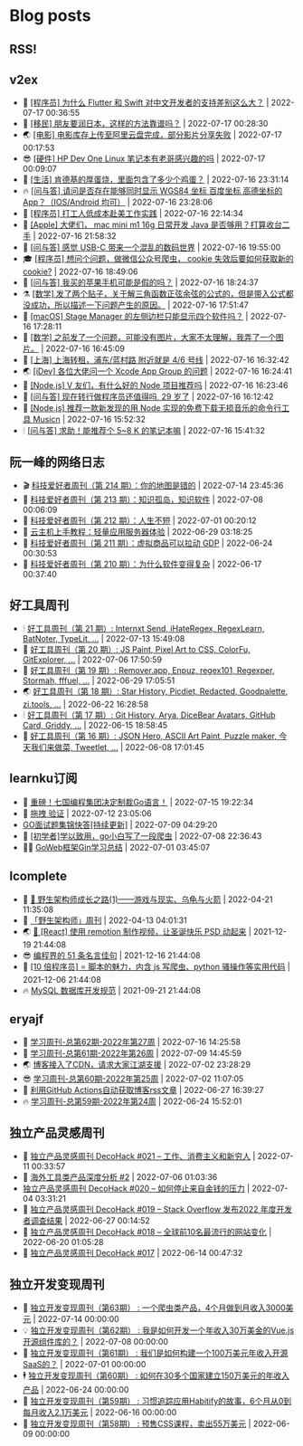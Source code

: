 # Blog posts
## RSS!



## v2ex

<!-- v2ex:START  -->
- 🫶 [[程序员] 为什么 Flutter 和 Swift 对中文开发者的支持差别这么大？](https://www.v2ex.com/t/866726#reply0) | 2022-07-17 00:36:55 
- 🧰 [[移民] 朋友要润日本，这样的方法靠谱吗？](https://www.v2ex.com/t/866725#reply0) | 2022-07-17 00:28:30 
- 🌏 [[电影] 电影库存上传至阿里云盘完成，部分影片分享失败](https://www.v2ex.com/t/866724#reply2) | 2022-07-17 00:17:53 
- 😎 [[硬件] HP Dev One Linux 笔记本有老哥感兴趣的吗](https://www.v2ex.com/t/866723#reply2) | 2022-07-17 00:09:07 
- 💂 [[生活] 肯德基的厚蛋烧，里面包含了多少个鸡蛋？](https://www.v2ex.com/t/866722#reply3) | 2022-07-16 23:31:14 
- 🔥 [[问与答] 请问是否存在能够同时显示 WGS84 坐标 百度坐标 高德坐标的 App？（IOS/Android 均可）](https://www.v2ex.com/t/866721#reply0) | 2022-07-16 23:28:06 
- 🦅 [[程序员] 打工人低成本赴美工作实践](https://www.v2ex.com/t/866720#reply2) | 2022-07-16 22:14:34 
- 🙉 [[Apple] 大佬们， mac mini m1 16g 日常开发 Java 是否够用？打算收台二手](https://www.v2ex.com/t/866719#reply3) | 2022-07-16 21:58:32 
- 💫 [[问与答] 感觉 USB-C 带来一个混乱的数码世界](https://www.v2ex.com/t/866718#reply0) | 2022-07-16 19:55:00 
- 🎓 [[程序员] 想问个问题，做微信公众号爬虫， cookie 失效后要如何获取新的 cookie?](https://www.v2ex.com/t/866717#reply2) | 2022-07-16 18:49:06 
- 🗽 [[问与答] 我买的苹果手机可能是假的吗？](https://www.v2ex.com/t/866716#reply4) | 2022-07-16 18:24:37 
- ⚗️ [[数学] 发了两个贴子，关于解三角函数正弦余弦的公式的，但是带入公式都没成功，所以描述一下问题产生的原因。](https://www.v2ex.com/t/866714#reply3) | 2022-07-16 17:51:47 
- 🦍 [[macOS] Stage Manager 的左侧边栏只能显示四个软件吗？](https://www.v2ex.com/t/866713#reply3) | 2022-07-16 17:28:11 
- 🤩 [[数学] 之前发了一个问题，可能没有图片，大家不太理解，我弄了一个图片。](https://www.v2ex.com/t/866709#reply4) | 2022-07-16 16:45:09 
- 🙉 [[上海] 上海转租，浦东/蓝村路 附近就是 4/6 号线](https://www.v2ex.com/t/866708#reply3) | 2022-07-16 16:32:42 
- 🌏 [[iDev] 各位大佬问一个 Xcode App Group 的问题](https://www.v2ex.com/t/866707#reply4) | 2022-07-16 16:24:41 
- 🐘 [[Node.js] V 友们，有什么好的 Node 项目推荐吗](https://www.v2ex.com/t/866706#reply2) | 2022-07-16 16:23:46 
- 🧰 [[问与答] 现在转行做程序员还值得吗, 29 岁了](https://www.v2ex.com/t/866705#reply21) | 2022-07-16 16:12:42 
- 💃 [[Node.js] 推荐一款新发现的用 Node 实现的免费下载无损音乐的命令行工具 Musicn](https://www.v2ex.com/t/866704#reply1) | 2022-07-16 15:52:32 
- 🕯 [[问与答] 求助！能推荐个 5~8 K 的笔记本嘛](https://www.v2ex.com/t/866702#reply14) | 2022-07-16 15:41:32 <!-- v2ex:END -->

## 阮一峰的网络日志

<!-- ruanyf:START -->
- 🎬 [科技爱好者周刊（第 214 期）：你的地图是错的](http://www.ruanyifeng.com/blog/2022/07/weekly-issue-214.html) | 2022-07-14 23:45:36 
- 💄 [科技爱好者周刊（第 213 期）：知识孤岛，知识软件](http://www.ruanyifeng.com/blog/2022/07/weekly-issue-213.html) | 2022-07-08 00:06:09 
- 🐎 [科技爱好者周刊（第 212 期）：人生不短](http://www.ruanyifeng.com/blog/2022/07/weekly-issue-212.html) | 2022-07-01 00:20:12 
- 🤔 [云主机上手教程：轻量应用服务器体验](http://www.ruanyifeng.com/blog/2022/06/cloud-server-getting-started-tutorial.html) | 2022-06-29 03:18:25 
- 🧠 [科技爱好者周刊（第 211 期）：虚拟商品可以拉动 GDP](http://www.ruanyifeng.com/blog/2022/06/weekly-issue-211.html) | 2022-06-24 00:30:53 
- 🎃 [科技爱好者周刊（第 210 期）：为什么软件变得复杂](http://www.ruanyifeng.com/blog/2022/06/weekly-issue-210.html) | 2022-06-17 00:37:40 <!-- ruanyf:END -->

## 好工具周刊

<!-- bestxtools:START -->
- 🕯 [好工具周刊（第 21 期）: Internxt Send, iHateRegex, RegexLearn, BatNoter, TypeLit, ...](https://discuss-cn.bestxtools.com/d/58/1) | 2022-07-13 15:49:08 
- 🦩 [好工具周刊（第 20 期）: JS Paint, Pixel Art to CSS, ColorFu, GitExplorer, ...](https://discuss-cn.bestxtools.com/d/57/1) | 2022-07-06 17:50:59 
- 🦄 [好工具周刊（第 19 期）: Remover.app, Enpuz, regex101, Regexper, Stormah, fffuel, ...](https://discuss-cn.bestxtools.com/d/56/1) | 2022-06-29 17:05:51 
- 🌏 [好工具周刊（第 18 期）: Star History, Picdiet, Redacted, Goodpalette, zi.tools, ...](https://discuss-cn.bestxtools.com/d/47/1) | 2022-06-22 16:28:58 
- 🕯 [好工具周刊（第 17 期）: Git History, Arya, DiceBear Avatars, GitHub Card, Griddy, ...](https://discuss-cn.bestxtools.com/d/43/1) | 2022-06-15 18:58:45 
- 📝 [好工具周刊（第 16 期）: JSON Hero, ASCII Art Paint, Puzzle maker, 今天我们来做菜, Tweetlet, ...](https://discuss-cn.bestxtools.com/d/42/1) | 2022-06-08 17:01:45 <!-- bestxtools:END -->


## learnku订阅

<!-- learnku:START -->
- 🦅 [重磅！七国编程集团决定制裁Go语言！](https://learnku.com/articles/69766) | 2022-07-15 19:22:34 
- 🦅 [拖拽 验证](https://learnku.com/articles/69652) | 2022-07-12 23:05:06 
-  [GO面试题集锦快答[持续更新]](https://learnku.com/articles/69250) | 2022-07-09 04:29:20 
- 🌈 [[初学者]学以致用，go小白写了一段爬虫](https://learnku.com/go/t/69522) | 2022-07-08 22:36:43 
- 🧑‍🏫 [GoWeb框架Gin学习总结](https://learnku.com/articles/69259) | 2022-07-01 03:45:07 <!-- learnku:END -->



## lcomplete

<!-- lcomplete:START -->
- 🫶 [🐒 野生架构师成长之路&lpar;1&rpar;——游戏与现实、乌龟与火箭](http://codelc.com/post/growup/s01/) | 2022-04-21 11:35:08 
- 🧰 [「野生架构师」周刊](http://codelc.com/post/essay/%E9%87%8E%E7%94%9F%E6%9E%B6%E6%9E%84%E5%B8%88%E5%91%A8%E5%88%8A%E4%BB%8B%E7%BB%8D/) | 2022-04-13 04:01:31 
- 🌏 [🎄 [React] 使用 remotion 制作视频，让圣诞快乐 PSD 动起来](http://codelc.com/post/dev/js/remotion/) | 2021-12-19 21:44:08 
- 😎 [编程界的 51 条名言佳句](http://codelc.com/post/dev/thinking/quotes/) | 2021-12-16 21:44:08 
- 💂 [[10 倍程序员] ⭐ 脚本的魅力，内含 js 写爬虫、python 骚操作等实用代码](http://codelc.com/post/dev/10x/script/) | 2021-12-06 21:44:08 
- 🔥 [MySQL 数据库开发规范](http://codelc.com/post/dev/db/mysql_standard/) | 2021-09-21 21:44:08 <!-- lcomplete:END -->

## eryajf

<!-- eryajf:START -->
- 🫶 [学习周刊-总第62期-2022年第27周](https://wiki.eryajf.net/pages/4a06ab/) | 2022-07-16 14:25:58 
- 🧰 [学习周刊-总第61期-2022年第26周](https://wiki.eryajf.net/pages/703307/) | 2022-07-09 14:45:59 
- 🌏 [博客接入了CDN，请求大家江湖支援](https://wiki.eryajf.net/pages/5f559d/) | 2022-07-02 23:28:29 
- 😎 [学习周刊-总第60期-2022年第25周](https://wiki.eryajf.net/pages/bff449/) | 2022-07-02 11:07:05 
- 💂 [利用GitHub Actions自动获取博客rss文章](https://wiki.eryajf.net/pages/1b1ba3/) | 2022-06-27 16:39:27 
- 🔥 [学习周刊-总第59期-2022年第24周](https://wiki.eryajf.net/pages/b0bdd0/) | 2022-06-24 15:52:01 <!-- eryajf:END -->



## 独立产品灵感周刊

<!-- DecoHack:START -->
- 🦣 [独立产品灵感周刊 DecoHack #021 – 工作、消费主义和新穷人](https://www.decohack.com/Post/753) | 2022-07-11 00:33:57 
- 🤡 [海外工具类产品深度分析 #2](https://www.decohack.com/Post/746) | 2022-07-06 01:03:36 
-  [独立产品灵感周刊 DecoHack #020 – 如何停止来自金钱的压力](https://www.decohack.com/Post/728) | 2022-07-04 03:31:21 
- 🐲 [独立产品灵感周刊 DecoHack #019 – Stack Overflow 发布2022 年度开发者调查结果](https://www.decohack.com/Post/699) | 2022-06-27 00:14:52 
- 🦅 [独立产品灵感周刊 DecoHack #018 – 全球前10名最流行的网站变化](https://www.decohack.com/Post/680) | 2022-06-20 01:05:28 
- 🧰 [独立产品灵感周刊 DecoHack #017](https://www.decohack.com/Post/663) | 2022-06-14 00:47:32 <!-- DecoHack:END -->

## 独立开发变现周刊

<!-- easyindie:START -->
- 💂 [独立开发变现周刊（第63期） : 一个爬虫类产品，4个月做到月收入3000美元](https://www.ezindie.com/weekly/issue-63) | 2022-07-14 00:00:00 
- 💡 [独立开发变现周刊（第62期） : 我是如何开发一个年收入30万美金的Vue.js开源组件库的？](https://www.ezindie.com/weekly/issue-62) | 2022-07-08 00:00:00 
- 🌋 [独立开发变现周刊（第61期） : 我们是如何构建一个100万美元年收入开源SaaS的？](https://www.ezindie.com/weekly/issue-61) | 2022-07-01 00:00:00 
- 🕴 [独立开发变现周刊（第60期） : 如何在30多个国家建立150万美元的年收入产品](https://www.ezindie.com/weekly/issue-60) | 2022-06-24 00:00:00 
- 🎊 [独立开发变现周刊（第59期） : 习惯追踪应用Habitify的故事，6个月从0到每月收入2.1万美元](https://www.ezindie.com/weekly/issue-59) | 2022-06-16 00:00:00 
- 🤔 [独立开发变现周刊（第58期） : 预售CSS课程，卖出55万美元](https://www.ezindie.com/weekly/issue-58) | 2022-06-09 00:00:00 <!-- easyindie:END -->



